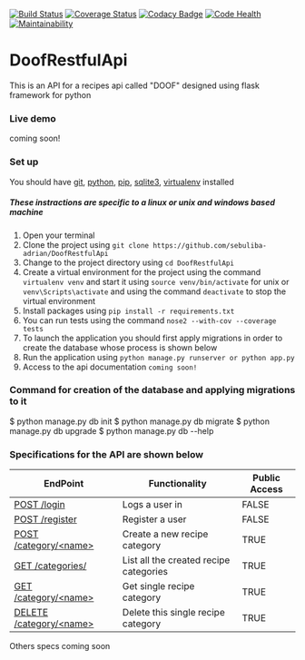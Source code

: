 [![Build Status](https://travis-ci.org/Sebuliba-Adrian/DoofRestfulApi.svg?branch=master)](https://travis-ci.org/Sebuliba-Adrian/DoofRestfulApi?branch=master)
[![Coverage Status](https://coveralls.io/repos/github/Sebuliba-Adrian/DoofRestfulApi/badge.svg?branch=master)](https://coveralls.io/github/Sebuliba-Adrian/DoofRestfulApi?branch=master)
[![Codacy Badge](https://api.codacy.com/project/badge/Grade/ed3fb4470ef140e68783a24de2d426ae)](https://www.codacy.com/app/Sebuliba-Adrian/DoofRestfulApi?utm_source=github.com&amp;utm_medium=referral&amp;utm_content=Sebuliba-Adrian/DoofRestfulApi&amp;utm_campaign=Badge_Grade)
[![Code Health](https://landscape.io/github/Sebuliba-Adrian/DoofRestfulApi/master/landscape.svg?style=flat)](https://landscape.io/github/Sebuliba-Adrian/DoofRestfulApi/master)
[![Maintainability](https://api.codeclimate.com/v1/badges/e2975d655ca0fb0fc8be/maintainability)](https://codeclimate.com/github/Sebuliba-Adrian/DoofRestfulApi/maintainability)

# DoofRestfulApi

This is an API for a recipes api called "DOOF" designed using flask framework for python

### Live demo
coming soon!

### Set up
You should have [git](https://git-scm.com/), [python](https://docs.python.org/), [pip](https://pypi.python.org/pypi/pip), [sqlite3](https://www.sqlite.org/), [virtualenv](https://virtualenv.pypa.io/en/stable/) installed
##### These instractions are specific to a linux or unix and windows based machine
1. Open your terminal
2. Clone the project using `git clone https://github.com/sebuliba-adrian/DoofRestfulApi`
3. Change to the project directory using `cd DoofRestfulApi`
4. Create a virtual environment for the project using the command `virtualenv venv` and start it using `source venv/bin/activate` for unix or `venv\Scripts\activate`  and using the command `deactivate` to stop the virtual environment
5. Install packages using `pip install -r requirements.txt`
6. You can run tests using the command `nose2 --with-cov --coverage tests`
7. To launch the application you should first apply migrations in order to create the database whose process is shown below
8. Run the application using `python manage.py runserver or python app.py`
10. Access to the api documentation  `coming soon!`



### Command for creation of the database and applying migrations to it
$ python manage.py db init
$ python manage.py db migrate
$ python manage.py db upgrade
$ python manage.py db --help


### Specifications for the API are shown below

| EndPoint | Functionality | Public Access |
| -------- | ------------- | ------------- |
| [ POST /login ](#) | Logs a user in | FALSE |
| [ POST /register ](#) | Register a user | FALSE |
| [ POST /category/\<name> ](#) | Create a new recipe category | TRUE |
| [ GET /categories/ ](#) | List all the created recipe categories | TRUE |
| [ GET /category/\<name> ](#) | Get single recipe category | TRUE |
| [ DELETE /category/\<name> ](#) | Delete this single recipe category | TRUE |

Others specs coming soon